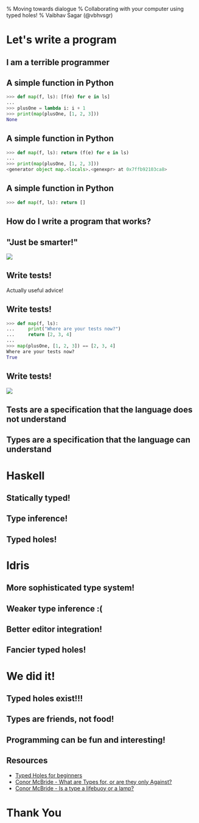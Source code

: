 % Moving towards dialogue
% Collaborating with your computer using typed holes!
% Vaibhav Sagar (@vbhvsgr)

# Let's write a program

## I am a terrible programmer

## A simple function in Python

```python
>>> def map(f, ls): [f(e) for e in ls]
...
>>> plusOne = lambda i: i + 1
>>> print(map(plusOne, [1, 2, 3]))
None
```

## A simple function in Python

```python
>>> def map(f, ls): return (f(e) for e in ls)
...
>>> print(map(plusOne, [1, 2, 3]))
<generator object map.<locals>.<genexpr> at 0x7ffb92103ca8>
```

## A simple function in Python

```python
>>> def map(f, ls): return []
```

## How do I write a program that works?

## "Just be smarter!"

<img src="https://media.giphy.com/media/Fml0fgAxVx1eM/giphy.gif"></img>

## Write tests!

Actually useful advice!

## Write tests!

```python
>>> def map(f, ls):
...     print("Where are your tests now?")
...     return [2, 3, 4]
...
>>> map(plusOne, [1, 2, 3]) == [2, 3, 4]
Where are your tests now?
True
```

## Write tests!

<img src="https://media.giphy.com/media/t02k4SiBnDoTS/giphy.gif"></img>

## Tests are a specification that the language does not understand

## Types are a specification that the language can understand

# Haskell

## Statically typed!
## Type inference!
## Typed holes!

# Idris

## More sophisticated type system!
## Weaker type inference :(
## Better editor integration!
## Fancier typed holes!

# We did it!

## Typed holes exist!!!
## Types are friends, not food!
## Programming can be fun and interesting!

## Resources

- [Typed Holes for beginners](https://www.shimweasel.com/2015/02/17/typed-holes-for-beginners)
- [Conor McBride - What are Types for, or are they only Against?](https://www.youtube.com/watch?v=3U3lV5VPmOU)
- [Conor McBride - Is a type a lifebuoy or a lamp?](https://skillsmatter.com/skillscasts/8893-is-a-type-a-lifebuoy-or-a-lamp)

# Thank You
